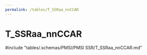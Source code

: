 ```yaml
---
permalink: /tables/T_SSRaa_nnCCAR
---
```

# T_SSRaa_nnCCAR

<!-- ATTENTION : Ne pas supprimer ou modifier la ligne ci-dessous -->
#include "tables/.schemas/PMSI/PMSI SSR/T_SSRaa_nnCCAR.md"
<!-- ATTENTION : Ne pas supprimer ou modifier la ligne ci-dessus -->
